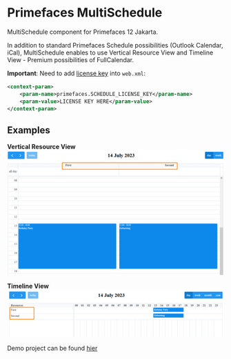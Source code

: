 # Primefaces MultiSchedule
MultiSchedule component for Primefaces 12 Jakarta.

In addition to standard Primefaces Schedule possibilities (Outlook Calendar, iCal), MultiSchedule enables to use Vertical Resource View and Timeline View - Premium possibilities of FullCalendar.

**Important**: Need to add [license key](https://fullcalendar.io/license) into `web.xml`:

```xml
<context-param>
	<param-name>primefaces.SCHEDULE_LICENSE_KEY</param-name>
	<param-value>LICENSE KEY HERE</param-value>
</context-param>
```

## Examples
**Vertical Resource View**
![Component in Vertical Resource View mode](/timegrid.png)


**Timeline View**
![Component in Timeline View mode](/timeline.png)

Demo project can be found [hier](https://github.com/bvfalcon/primefaces-multischedule-example)
